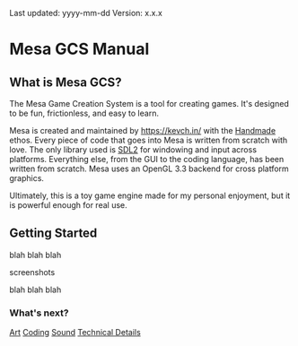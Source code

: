 Last updated: yyyy-mm-dd
Version: x.x.x

# Mesa GCS Manual

## What is Mesa GCS?

The Mesa Game Creation System is a tool for creating games. It's designed to be fun, frictionless, and easy to learn.

Mesa is created and maintained by https://kevch.in/ with the [Handmade](https://handmade.network/) ethos. Every piece of code that goes into Mesa is written from scratch with love. The only library used is [SDL2](https://www.libsdl.org/) for windowing and input across platforms. Everything else, from the GUI to the coding language, has been written from scratch. Mesa uses an OpenGL 3.3 backend for cross platform graphics.

Ultimately, this is a toy game engine made for my personal enjoyment, but it is powerful enough for real use.

## Getting Started

blah blah blah

screenshots

blah blah blah

### What's next?

[Art]()
[Coding](CodingMain.md)
[Sound]()
[Technical Details]()

